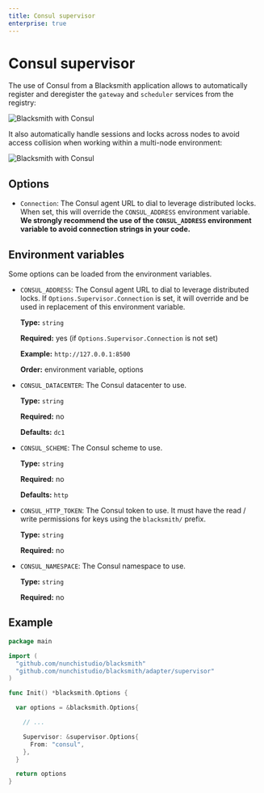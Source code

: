 ```yaml
---
title: Consul supervisor
enterprise: true
---
```


# Consul supervisor

The use of Consul from a Blacksmith application allows to automatically register
and deregister the `gateway` and `scheduler` services from the registry:

![Blacksmith with Consul](/images/blacksmith/consul.001.png)

It also automatically handle sessions and locks across nodes to avoid access
collision when working within a multi-node environment:

![Blacksmith with Consul](/images/blacksmith/consul.002.png)

## Options

- `Connection`: The Consul agent URL to dial to leverage distributed locks. When
  set, this will override the `CONSUL_ADDRESS` environment variable. **We strongly
  recommend the use of the `CONSUL_ADDRESS` environment variable to avoid connection
  strings in your code.**

## Environment variables

Some options can be loaded from the environment variables.

- `CONSUL_ADDRESS`: The Consul agent URL to dial to leverage distributed locks.
  If `Options.Supervisor.Connection` is set, it will override and be used in
  replacement of this environment variable.

  **Type:** `string`

  **Required:** yes (if `Options.Supervisor.Connection` is not set)

  **Example:** `http://127.0.0.1:8500`

  **Order:** environment variable, options

- `CONSUL_DATACENTER`: The Consul datacenter to use.
  
  **Type:** `string`

  **Required:** no

  **Defaults:** `dc1`

- `CONSUL_SCHEME`: The Consul scheme to use.

  **Type:** `string`
  
  **Required:** no

  **Defaults:** `http`

- `CONSUL_HTTP_TOKEN`: The Consul token to use. It must have the read / write
  permissions for keys using the `blacksmith/` prefix.

  **Type:** `string`
  
  **Required:** no

- `CONSUL_NAMESPACE`: The Consul namespace to use.

  **Type:** `string`
  
  **Required:** no

## Example

```go
package main

import (
  "github.com/nunchistudio/blacksmith"
  "github.com/nunchistudio/blacksmith/adapter/supervisor"
)

func Init() *blacksmith.Options {

  var options = &blacksmith.Options{

    // ...

    Supervisor: &supervisor.Options{
      From: "consul",
    },
  }

  return options
}

```
